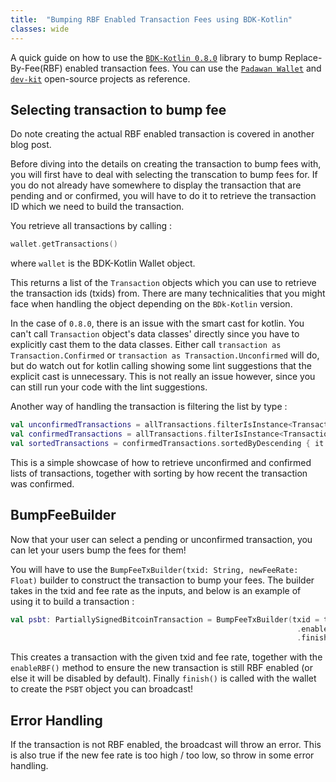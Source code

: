```yaml
---
title:  "Bumping RBF Enabled Transaction Fees using BDK-Kotlin"
classes: wide
---
```


A quick guide on how to use the [`BDK-Kotlin 0.8.0`](https://github.com/bitcoindevkit/bdk-kotlin) library to bump Replace-By-Fee(RBF) enabled transaction fees.
You can use the [`Padawan Wallet`](https://github.com/thunderbiscuit/padawan-wallet) and [`dev-kit`](https://github.com/thunderbiscuit/devkit-wallet/tree/simple-wallet) open-source projects as reference. 

## Selecting transaction to bump fee

Do note creating the actual RBF enabled transaction is covered in another blog post.

Before diving into the details on creating the transaction to bump fees with, you will first have to deal with selecting the transcation to bump fees for.
If you do not already have somewhere to display the transaction that are pending and or confirmed, you will have to do it to retrieve the transaction ID which we need to build the transaction.

You retrieve all transactions by calling :
``` kotlin
wallet.getTransactions()
```
where `wallet` is the BDK-Kotlin Wallet object. 

This returns a list of the `Transaction` objects which you can use to retrieve the transaction ids (txids) from. 
There are many technicalities that you might face when handling the object depending on the `BDk-Kotlin` version.

In the case of `0.8.0`, there is an issue with the smart cast for kotlin. 
You can't call `Transaction` object's data classes' directly since you have to explicitly cast them to the data classes. 
Either call `transaction as Transaction.Confirmed` or `transaction as Transaction.Unconfirmed` will do, but do watch out for kotlin calling showing some lint suggestions that the explicit cast is unnecessary.
This is not really an issue however, since you can still run your code with the lint suggestions.

Another way of handling the transaction is filtering the list by type :
``` kotlin
val unconfirmedTransactions = allTransactions.filterIsInstance<Transaction.Unconfirmed>()
val confirmedTransactions = allTransactions.filterIsInstance<Transaction.Confirmed>()
val sortedTransactions = confirmedTransactions.sortedByDescending { it.confirmation.height }
```
This is a simple showcase of how to retrieve unconfirmed and confirmed lists of transactions, together with sorting by how recent the transaction was confirmed.

## BumpFeeBuilder

Now that your user can select a pending or unconfirmed transaction, you can let your users bump the fees for them! 

You will have to use the `BumpFeeTxBuilder(txid: String, newFeeRate: Float)` builder to construct the transaction to bump your fees.
The builder takes in the txid and fee rate as the inputs, and below is an example of using it to build a transaction :
``` kotlin
val psbt: PartiallySignedBitcoinTransaction = BumpFeeTxBuilder(txid = txid, newFeeRate = feeRate)
                                                                .enableRbf()
                                                                .finish(wallet = wallet)
```
This creates a transaction with the given txid and fee rate, together with the `enableRBF()` method to ensure the new transaction is still RBF enabled (or else it will be disabled by default).
Finally `finish()` is called with the wallet to create the `PSBT` object you can broadcast!

## Error Handling

If the transaction is not RBF enabled, the broadcast will throw an error. This is also true if the new fee rate is too high / too low, so throw in some error handling.

